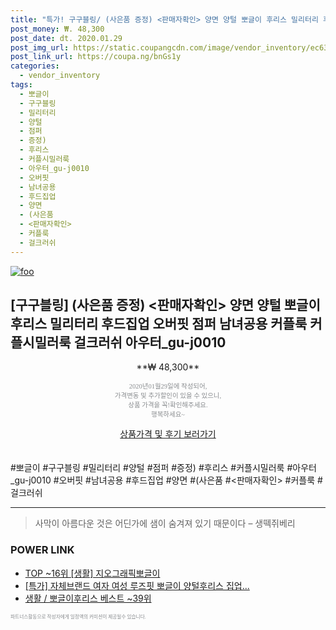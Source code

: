 ```yaml
--- 
title: "특가! 구구블링/ (사은품 증정) <판매자확인> 양면 양털 뽀글이 후리스 밀리터리 후드집업 오버핏 점퍼 남녀공용 커플룩 커플시밀러룩 걸크..." 
post_money: ₩. 48,300 
post_date: dt. 2020.01.29 
post_img_url: https://static.coupangcdn.com/image/vendor_inventory/ec63/0377307f2df97ad6cb8f2cdfa4cbba181f9c39d939cf7020370173c5230a.png 
post_link_url: https://coupa.ng/bnGs1y 
categories: 
  - vendor_inventory 
tags: 
  - 뽀글이 
  - 구구블링 
  - 밀리터리 
  - 양털 
  - 점퍼 
  - 증정) 
  - 후리스 
  - 커플시밀러룩 
  - 아우터_gu-j0010 
  - 오버핏 
  - 남녀공용 
  - 후드집업 
  - 양면 
  - (사은품 
  - <판매자확인> 
  - 커플룩 
  - 걸크러쉬 
--- 
```

[![foo](https://static.coupangcdn.com/image/vendor_inventory/ec63/0377307f2df97ad6cb8f2cdfa4cbba181f9c39d939cf7020370173c5230a.png)](https://coupa.ng/bnGs1y) 

## [구구블링] (사은품 증정) <판매자확인> 양면 양털 뽀글이 후리스 밀리터리 후드집업 오버핏 점퍼 남녀공용 커플룩 커플시밀러룩 걸크러쉬 아우터_gu-j0010 
<p style="text-align: center;">**₩ 48,300**</p> 
<p style="text-align: center;"><span style="color: #898c8f; font-family: Georgia,Times,serif; font-size: 0.75em;">2020년01월29일에 작성되어, <br>가격변동 및 추가할인이 있을 수 있으니,<br> 상품 가격을 꼭!확인해주세요.<br>행복하세요~</span> 
</p>	 
<div markdown="0" style="text-align: center;"><a href="https://coupa.ng/bnGs1y" class="btn btn--success">상품가격 및 후기 보러가기</a></div> 
<br><br> 
  #뽀글이 #구구블링 #밀리터리 #양털 #점퍼 #증정) #후리스 #커플시밀러룩 #아우터_gu-j0010 #오버핏 #남녀공용 #후드집업 #양면 #(사은품 #<판매자확인> #커플룩 #걸크러쉬 
<hr> 

> 사막이 아름다운 것은 어딘가에 샘이 숨겨져 있기 때문이다 – 생떽쥐베리 


### POWER LINK

* <a href="https://blog.naver.com/an0733/221785407774" target="_blank"> TOP ~16위 [생활] 지오그래픽뽀글이</a>
* <a href="https://blog.naver.com/sakai111/221789548839" target="_blank">[특가] 자체브랜드 여자 여성 루즈핏 뽀글이 양털후리스 집업...</a>
* <a href="https://blog.naver.com/santokki14/221788371407" target="_blank">생활 / 뽀글이후리스 베스트 ~39위</a>

<span style="color: #898c8f; font-family: Georgia,Times,serif; font-size: 0.55em;">파트너스활동으로 작성자에게 일정액의 커미션이 제공될수 있습니다.</span> 

